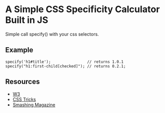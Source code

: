 # A Simple CSS Specificity Calculator Built in JS
Simple call specify() with your css selectors.

## Example
    specify('h1#title');                // returns 1.0.1
    specify("h1:first-child[checked]"); // returns 0.2.1;


## Resources
- [W3](http://www.w3.org/TR/selectors/)
- [CSS Tricks](http://css-tricks.com/specifics-on-css-specificity/)
- [Smashing Magazine](http://coding.smashingmagazine.com/2007/07/27/css-specificity-things-you-should-know/)
